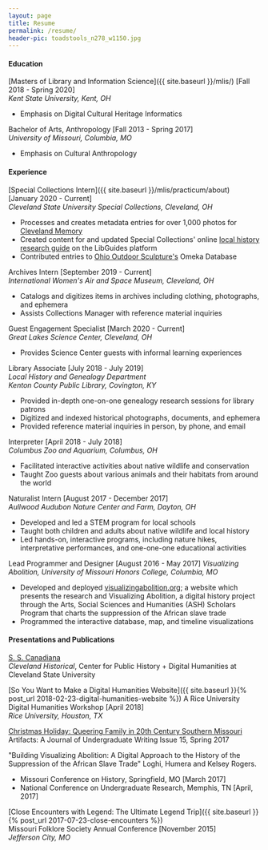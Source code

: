```yaml
---
layout: page
title: Resume
permalink: /resume/
header-pic: toadstools_n278_w1150.jpg
---
```

#### Education
[Masters of Library and Information Science]({{ site.baseurl }}/mlis/) [Fall 2018 - Spring 2020]  
_Kent State University, Kent, OH_
- Emphasis on Digital Cultural Heritage Informatics

Bachelor of Arts, Anthropology [Fall 2013 - Spring 2017]  
_University of Missouri, Columbia, MO_
- Emphasis on Cultural Anthropology

#### Experience
[Special Collections Intern]({{ site.baseurl }}/mlis/practicum/about) [January 2020 - Current]  
_Cleveland State University Special Collections, Cleveland, OH_
- Processes and creates metadata entries for over 1,000 photos for [Cleveland Memory](https://clevelandmemory.org)
- Created content for and updated Special Collections' online [local history research guide](https://researchguides.csuohio.edu/localhistory) on the LibGuides platform
- Contributed entries to [Ohio Outdoor Sculpture's](https://oos.sculpturecenter.org) Omeka Database

Archives Intern [September 2019 - Current]  
_International Women's Air and Space Museum, Cleveland, OH_  
- Catalogs and digitizes items in archives including clothing, photographs, and ephemera
- Assists Collections Manager with reference material inquiries

Guest Engagement Specialist [March 2020 - Current]  
_Great Lakes Science Center, Cleveland, OH_  
- Provides Science Center guests with informal learning experiences

Library Associate [July 2018 - July 2019]  
_Local History and Genealogy Department  
Kenton County Public Library, Covington, KY_
- Provided in-depth one-on-one genealogy research sessions for library patrons
- Digitized and indexed historical photographs, documents, and ephemera
- Provided reference material inquiries in person, by phone, and email

Interpreter [April 2018 - July 2018]  
_Columbus Zoo and Aquarium, Columbus, OH_  
- Facilitated interactive activities about native wildlife and conservation
- Taught Zoo guests about various animals and their habitats from around the world

Naturalist Intern [August 2017 - December 2017]  
_Aullwood Audubon Nature Center and Farm, Dayton, OH_  
- Developed and led a STEM program for local schools
- Taught both children and adults about native wildlife and local history
- Led hands-on, interactive programs, including nature hikes, interpretative performances, and one-one-one educational activities

Lead Programmer and Designer [August 2016 - May 2017]
_Visualizing Abolition, University of Missouri Honors College, Columbia, MO_  
- Developed and deployed [visualizingabolition.org](http://visualizingabolition.org); a website which presents the research and Visualizing Abolition, a digital history project through the Arts, Social Sciences and Humanities (ASH) Scholars Program that charts the suppression of the African slave trade
- Programmed the interactive database, map, and timeline visualizations

#### Presentations and Publications
[S. S. Canadiana](https://clevelandhistorical.org/items/show/905)  
_Cleveland Historical_, Center for Public History + Digital Humanities at Cleveland State University

[So You Want to Make a Digital Humanities Website]({{ site.baseurl }}{% post_url 2018-02-23-digital-humanities-website %})
A Rice University Digital Humanities Workshop [April 2018]  
_Rice University, Houston, TX_

[Christmas Holiday: Queering Family in 20th Century Southern Missouri](https://artifactsjournal.missouri.edu/2017/05/christmas-holiday-queering-family-in-20th-century-southern-missouri)  
Artifacts: A Journal of Undergraduate Writing Issue 15, Spring 2017

"Building Visualizing Abolition: A Digital Approach to the History of the Suppression of the African Slave Trade" Loghi, Humera and Kelsey Rogers.
- Missouri Conference on History, Springfield, MO [March 2017]
- National Conference on Undergraduate Research, Memphis, TN [April, 2017]

[Close Encounters with Legend: The Ultimate Legend Trip]({{ site.baseurl }}{% post_url 2017-07-23-close-encounters %})  
Missouri Folklore Society Annual Conference [November 2015]  
_Jefferson City, MO_
